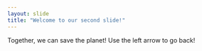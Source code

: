 ```yaml
---
layout: slide
title: "Welcome to our second slide!"
---
```

Together, we can save the planet!
Use the left arrow to go back!
